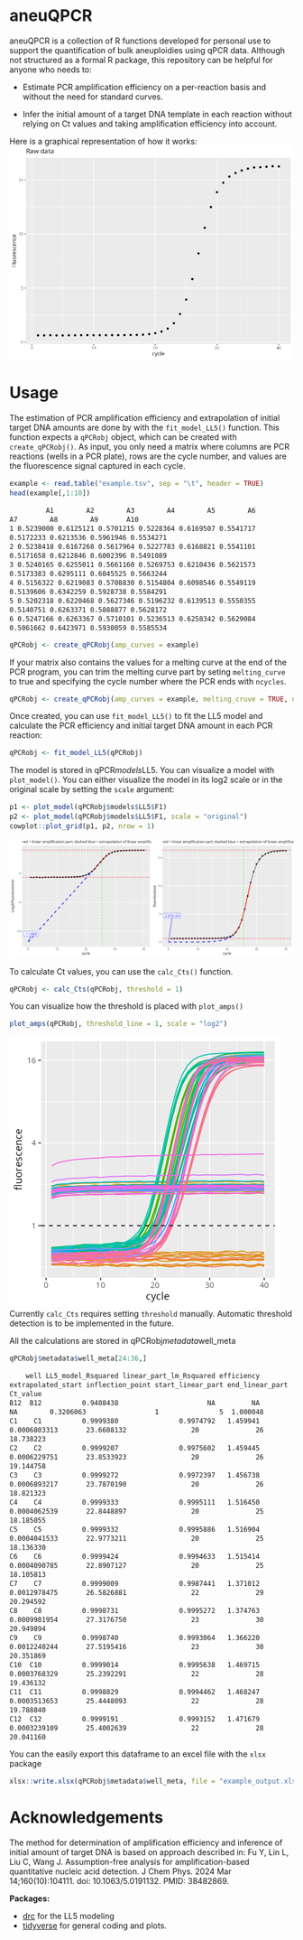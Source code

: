 # aneuQPCR
aneuQPCR is a collection of R functions developed for personal use to support the quantification of bulk aneuploidies using qPCR data. Although not structured as a formal R package, this repository can be helpful for anyone who needs to:

- Estimate PCR amplification efficiency on a per-reaction basis and without the need for standard curves.

- Infer the initial amount of a target DNA template in each reaction without relying on Ct values and taking amplification efficiency into account. 

Here is a graphical representation of how it works:
![workflow animation](figures/animation.gif)

# Usage
The estimation of PCR amplification efficiency and extrapolation of initial target DNA amounts are done by with the `fit_model_LL5()` function. This function expects a `qPCRobj` object, which can be created with `create_qPCRobj()`. As input, you only need a matrix where columns are PCR reactions (wells in a PCR plate), rows are the cycle number, and values are the fluorescence signal captured in each cycle. 
```r
example <- read.table("example.tsv", sep = "\t", header = TRUE)
head(example[,1:10])
```
```
         A1        A2        A3        A4        A5        A6        A7        A8        A9       A10
1 0.5239000 0.6125121 0.5701215 0.5228364 0.6169507 0.5541717 0.5172233 0.6213536 0.5961946 0.5534271
2 0.5238418 0.6167268 0.5617964 0.5227783 0.6168821 0.5541101 0.5171658 0.6212846 0.6002396 0.5491089
3 0.5240165 0.6255011 0.5661160 0.5269753 0.6210436 0.5621573 0.5173383 0.6295111 0.6045525 0.5663244
4 0.5156322 0.6219083 0.5708830 0.5154804 0.6098546 0.5549119 0.5139606 0.6342259 0.5928738 0.5584291
5 0.5202318 0.6220468 0.5627346 0.5196232 0.6139513 0.5550355 0.5140751 0.6263371 0.5888877 0.5628172
6 0.5247166 0.6263367 0.5710101 0.5236513 0.6258342 0.5629084 0.5061662 0.6423971 0.5930059 0.5585534
```
```r
qPCRobj <- create_qPCRobj(amp_curves = example)
```
If your matrix also contains the values for a melting curve at the end of the PCR program, you can trim the melting curve part by seting `melting_curve` to true and specifying the cycle number where the PCR ends with `ncycles`. 
```r
qPCRobj <- create_qPCRobj(amp_curves = example, melting_cruve = TRUE, ncycles = 40)
```
Once created, you can use `fit_model_LL5()` to fit the LL5 model and calculate the PCR efficiency and initial target DNA amount in each PCR reaction:
```r
qPCRobj <- fit_model_LL5(qPCRobj)
```
The model is stored in qPCR$models$LL5. You can visualize a model with `plot_model()`. You can either visualize the model in its log2 scale or in the original scale by setting the `scale` argument:
```r
p1 <- plot_model(qPCRobj$models$LL5$F1)
p2 <- plot_model(qPCRobj$models$LL5$F1, scale = "original")
cowplot::plot_grid(p1, p2, nrow = 1)
```
![LL5 model example](figures/model_example.png)

To calculate Ct values, you can use the `calc_Cts()` function.
```r
qPCRobj <- calc_Cts(qPCRobj, threshold = 1)
```
You can visualize how the threshold is placed with `plot_amps()` 
```r
plot_amps(qPCRobj, threshold_line = 1, scale = "log2")
```
![threshold placement example](figures/amps_example.png)
Currently `calc_Cts` requires setting `threshold` manually. Automatic threshold detection is to be implemented in the future.

All the calculations are stored in qPCRobj$metadata$well_meta
```r
qPCRobj$metadata$well_meta[24:36,]
```
```
    well LL5_model_Rsquared linear_part_lm_Rsquared efficiency extrapolated_start inflection_point start_linear_part end_linear_part  Ct_value
B12  B12          0.9408438                      NA         NA                 NA        0.3206063                 1               5  1.000048
C1    C1          0.9999380               0.9974792   1.459941       0.0006803313       23.6608132                20              26 18.738223
C2    C2          0.9999207               0.9975602   1.459445       0.0006229751       23.8533923                20              26 19.144758
C3    C3          0.9999272               0.9972397   1.456738       0.0006893217       23.7870190                20              26 18.821323
C4    C4          0.9999333               0.9995111   1.516450       0.0004062539       22.8448897                20              25 18.185055
C5    C5          0.9999332               0.9995886   1.516904       0.0004041533       22.9773211                20              25 18.136330
C6    C6          0.9999424               0.9994633   1.515414       0.0004090785       22.8907127                20              25 18.105813
C7    C7          0.9999009               0.9987441   1.371012       0.0012978475       26.5826881                22              29 20.294592
C8    C8          0.9998731               0.9995272   1.374763       0.0009981954       27.3176750                23              30 20.949894
C9    C9          0.9998740               0.9993064   1.366220       0.0012240244       27.5195416                23              30 20.351869
C10  C10          0.9999014               0.9995638   1.469715       0.0003768329       25.2392291                22              28 19.436132
C11  C11          0.9998829               0.9994462   1.468247       0.0003513653       25.4448093                22              28 19.788840
C12  C12          0.9999191               0.9993152   1.471679       0.0003239109       25.4002639                22              28 20.041160
```
You can the easily export this dataframe to an excel file with the `xlsx` package
```r
xlsx::write.xlsx(qPCRobj$metadata$well_meta, file = "example_output.xlsx", row.names = FALSE)
```

# Acknowledgements
The method for determination of amplification efficiency and inference of initial amount of target DNA is based on approach described in:
Fu Y, Lin L, Liu C, Wang J. Assumption-free analysis for amplification-based quantitative nucleic acid detection. J Chem Phys. 2024 Mar 14;160(10):104111. doi: 10.1063/5.0191132. PMID: 38482869.

**Packages:**
- [drc](https://cran.r-project.org/web/packages/drc/) for the LL5 modeling
- [tidyverse](https://www.tidyverse.org/) for general coding and plots.
